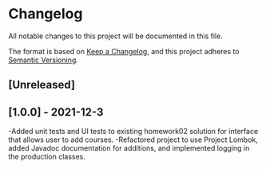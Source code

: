 # Changelog
All notable changes to this project will be documented in this file.

The format is based on [Keep a Changelog](https://keepachangelog.com/en/1.0.0/),
and this project adheres to [Semantic Versioning](https://semver.org/spec/v2.0.0.html).

## [Unreleased]

## [1.0.0] - 2021-12-3
-Added unit tests and UI tests to existing homework02 solution for interface that allows user to add courses.
-Refactored project to use Project Lombok, added Javadoc documentation for additions, and implemented logging in the production classes.
